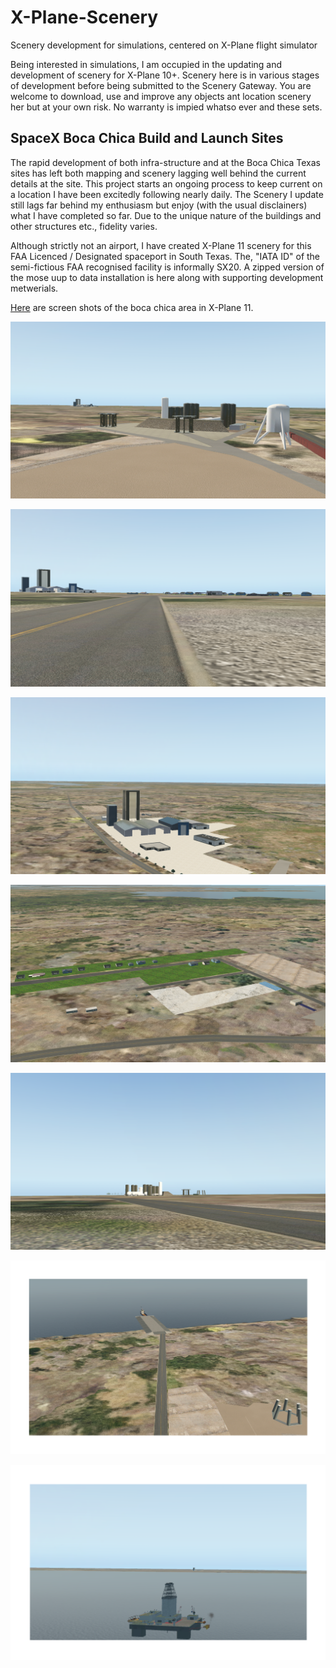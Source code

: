 # X-Plane-Scenery
Scenery development for simulations, centered on X-Plane flight simulator
 
Being interested in simulations, I am occupied in the updating and development of scenery for X-Plane 10+. Scenery here is in various stages of development before being submitted to the Scenery Gateway. You are welcome to download, use and improve any objects ant location scenery her but at your own risk. No warranty is impied whatso ever and these sets.

## SpaceX Boca Chica Build and Launch Sites
The rapid development of both infra-structure and at the Boca Chica Texas sites has left both mapping and scenery lagging well behind the current details at the site. This project starts an ongoing process to keep current on a location I have been excitedly following nearly daily. The Scenery I update still lags far behind my enthusiasm but enjoy (with the usual disclainers) what I have completed so far. Due to the unique nature of the buildings and other structures etc., fidelity varies.

Although strictly not an airport, I have created X-Plane 11 scenery for this FAA Licenced / Designated spaceport in South Texas. The, "IATA ID" of the semi-fictious FAA recognised  facility is informally SX20. A zipped version of the mose uup to data installation is here along with supporting development metwerials.

[Here](https://github.com/medmatix/X-Plane-Scenery/blob/Spacex-Boca-Chica-area/Spacex%20-%20Boca%20Chica/Pictures%20and%20Samples/Spacex%20X-Plane%20Boca%20Chica%20Scenery.pdf) are screen shots of the boca chica area in X-Plane 11.

![Sub-orbital Platforms](Spacex%20-%20Boca%20Chica/Pictures%20and%20Samples/Boca%20Chica%201.png)
  
![Road to Build Site](Spacex%20-%20Boca%20Chica/Pictures%20and%20Samples/Boca%20Chica%202.png)
  
![Build Site](Spacex%20-%20Boca%20Chica/Pictures%20and%20Samples/Boca%20Chica%203.png)
  
![Boca Chica Village](Spacex%20-%20Boca%20Chica/Pictures%20and%20Samples/Boca%20Chica%204.png)
  
![Road to Launch Site](Spacex%20-%20Boca%20Chica/Pictures%20and%20Samples/Boca%20Chica%205.png)
  
![Pier and Ferry](Spacex%20-%20Boca%20Chica/Pictures%20and%20Samples/SpaceX%20Pier%20and%20Ferry.png)
  
![Sea Launch Platform](Spacex%20-%20Boca%20Chica/Pictures%20and%20Samples/SpaceX%20South%20Texas%20Sea%20Launch%20platform.png)
  

